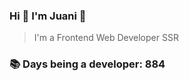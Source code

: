 ### Hi 👋 I&#39;m Juani 🦁

> I&#39;m a Frontend Web Developer SSR

### 📚 Days being a developer: 884
